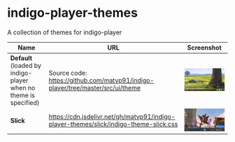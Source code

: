 # indigo-player-themes

A collection of themes for indigo-player

Name | URL | Screenshot
--- | --- | ---
**Default** (loaded by indigo-player when no theme is specified) | Source code: https://github.com/matvp91/indigo-player/tree/master/src/ui/theme | ![default-screenshot](https://raw.githubusercontent.com/matvp91/indigo-player-themes/master/default-theme.png)
**Slick** | https://cdn.jsdelivr.net/gh/matvp91/indigo-player-themes/slick/indigo-theme-slick.css | ![slick-screenshot](https://raw.githubusercontent.com/matvp91/indigo-player-themes/master/slick/example.png)
